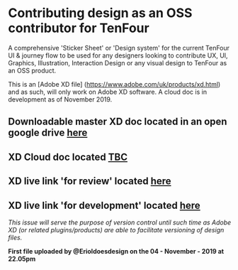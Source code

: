 # Contributing design as an OSS contributor for TenFour

A comprehensive 'Sticker Sheet' or 'Design system' for the current TenFour UI & journey flow to be used for any designers looking to contribute UX, UI, Graphics, Illustration, Interaction Design or any visual design to TenFour as an OSS product.

This is an [Adobe XD file] (https://www.adobe.com/uk/products/xd.html) and as such, will only work on Adobe XD software. A cloud doc is in development as of November 2019.

## Downloadable master XD doc located in an open google drive [here](https://drive.google.com/open?id=1vPUbfle3GYR7kim2A_4woCuUSIB258Li)

## XD Cloud doc located [TBC]( )

## XD live link 'for review' located [here](https://xd.adobe.com/view/d6acbb4d-0dce-44da-7093-bac08af8152d-a09d/)

## XD live link 'for development' located [here](https://xd.adobe.com/spec/c5e82b6d-6bc1-42a0-6973-497102ffd660-b3d9/grid)

*This issue will serve the purpose of version control until such time as Adobe XD (or related plugins/products) are able to facilitate versioning of design files.*

**First file uploaded by @Erioldoesdesign on the 04 - November - 2019 at 22.05pm**

